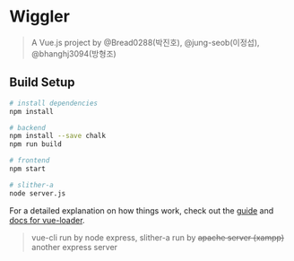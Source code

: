 # Wiggler

> A Vue.js project by @Bread0288(박진호), @jung-seob(이정섭), @bhanghj3094(방형조)

## Build Setup

``` bash
# install dependencies
npm install

# backend
npm install --save chalk
npm run build

# frontend
npm start

# slither-a
node server.js
```

For a detailed explanation on how things work, check out the [guide](http://vuejs-templates.github.io/webpack/) and [docs for vue-loader](http://vuejs.github.io/vue-loader).


> vue-cli run by node express, slither-a run by ~~apache server (xampp)~~ another express server
